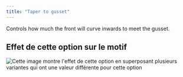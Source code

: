 ```yaml
---
title: "Taper to gusset"
---
```


Controls how much the front will curve inwards to meet the gusset.

## Effet de cette option sur le motif

![Cette image montre l'effet de cette option en superposant plusieurs variantes qui ont une valeur différente pour cette option](ursula_tapertogusset_sample.svg "Effet de cette option sur le motif")
